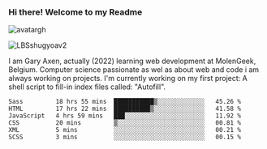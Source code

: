 ### Hi there! Welcome to my Readme 
![avatargh](https://user-images.githubusercontent.com/22075644/164934471-9e8af8ff-56fa-42c4-8061-5c7410433886.png)

![LBSshugyoav2](https://user-images.githubusercontent.com/22075644/164934218-25b846e8-bf56-4a0e-bd88-ab444310d7a8.png)



I am Gary Axen, actually (2022) learning web development at MolenGeek, Belgium.
Computer science passionate as wel as about web and code i am always working on projects.
I'm currently working on my first project: A shell script to fill-in index files called: "Autofill". 
<!--START_SECTION:waka-->

```text
Sass         18 hrs 55 mins  ███████████▒░░░░░░░░░░░░░   45.26 %
HTML         17 hrs 22 mins  ██████████▒░░░░░░░░░░░░░░   41.58 %
JavaScript   4 hrs 59 mins   ███░░░░░░░░░░░░░░░░░░░░░░   11.92 %
CSS          20 mins         ▒░░░░░░░░░░░░░░░░░░░░░░░░   00.81 %
XML          5 mins          ░░░░░░░░░░░░░░░░░░░░░░░░░   00.21 %
SCSS         3 mins          ░░░░░░░░░░░░░░░░░░░░░░░░░   00.15 %
```

<!--END_SECTION:waka-->

<!--
**LeBigSky/LebigSky** is a ✨ _special_ ✨ repository because its `README.md` (this file) appears on your GitHub profile.


as to get you started:

- 🔭 I’m currently working on ...
- 🌱 I’m currently learning ...
- 👯 I’m looking to collaborate on ...
- 🤔 I’m looking for help with ...
- 💬 Ask me about ...
- 📫 How to reach me: ...
- 😄 Pronouns: ...
- ⚡ Fun fact: ...
-->

